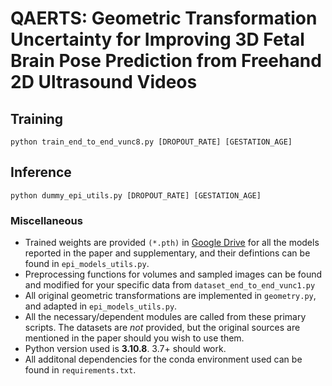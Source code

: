 # QAERTS: Geometric Transformation Uncertainty for Improving 3D Fetal Brain Pose Prediction from Freehand 2D Ultrasound Videos

## Training
`` python train_end_to_end_vunc8.py [DROPOUT_RATE] [GESTATION_AGE] ``

## Inference
`` python dummy_epi_utils.py [DROPOUT_RATE] [GESTATION_AGE] ``

### Miscellaneous
- Trained weights are provided ``(*.pth)`` in [Google Drive](https://drive.google.com/drive/folders/1fLqaDTRzr85kkWQzumQo_Y0h2AmZq81o?usp=drive_link) for all the models reported in the paper and supplementary, and their defintions can be found in ``epi_models_utils.py``.
- Preprocessing functions for volumes and sampled images can be found and modified for your specific data from ``dataset_end_to_end_vunc1.py``
- All original geometric transformations are implemented in ``geometry.py``, and adapted in ``epi_models_utils.py``.
- All the necessary/dependent modules are called from these primary scripts. The datasets are *not* provided, but the original sources are mentioned in the paper should you wish to use them.
- Python version used is **3.10.8**. 3.7+ should work.  
- All additonal dependencies for the conda environment used can be found in ``requirements.txt``.





